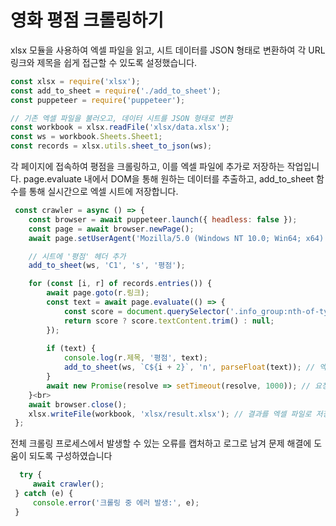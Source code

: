 # 영화 평점 크롤링하기

xlsx 모듈을 사용하여 엑셀 파일을 읽고, 시트 데이터를 JSON 형태로 변환하여 각 URL 링크와 제목을 쉽게 접근할 수 있도록 설정했습니다.
```javascript
const xlsx = require('xlsx'); 
const add_to_sheet = require('./add_to_sheet');
const puppeteer = require('puppeteer');

// 기존 엑셀 파일을 불러오고, 데이터 시트를 JSON 형태로 변환
const workbook = xlsx.readFile('xlsx/data.xlsx');
const ws = workbook.Sheets.Sheet1;
const records = xlsx.utils.sheet_to_json(ws);
```




각 페이지에 접속하여 평점을 크롤링하고, 이를 엑셀 파일에 추가로 저장하는 작업입니다. page.evaluate 내에서 DOM을 통해 원하는 데이터를 추출하고, add_to_sheet 함수를 통해 실시간으로 엑셀 시트에 저장합니다.
```javascript
 const crawler = async () => {
    const browser = await puppeteer.launch({ headless: false });
    const page = await browser.newPage();
    await page.setUserAgent('Mozilla/5.0 (Windows NT 10.0; Win64; x64) AppleWebKit/537.36 (KHTML, like Gecko) Chrome/129.0.0.0 Safari/537.36');

    // 시트에 '평점' 헤더 추가
    add_to_sheet(ws, 'C1', 's', '평점');

    for (const [i, r] of records.entries()) {
        await page.goto(r.링크);
        const text = await page.evaluate(() => {
            const score = document.querySelector('.info_group:nth-of-type(3) dd');
            return score ? score.textContent.trim() : null;
        });
 
        if (text) {
            console.log(r.제목, '평점', text);
            add_to_sheet(ws, `C${i + 2}`, 'n', parseFloat(text)); // 엑셀 파일에 평점 추가
        }
        await new Promise(resolve => setTimeout(resolve, 1000)); // 요청 간 지연
    }<br>
    await browser.close();
    xlsx.writeFile(workbook, 'xlsx/result.xlsx'); // 결과를 엑셀 파일로 저장
 };
```

 
전체 크롤링 프로세스에서 발생할 수 있는 오류를 캡처하고 로그로 남겨 문제 해결에 도움이 되도록 구성하였습니다
```javascript
  try {
     await crawler();
 } catch (e) {
     console.error('크롤링 중 에러 발생:', e);
 }
```


